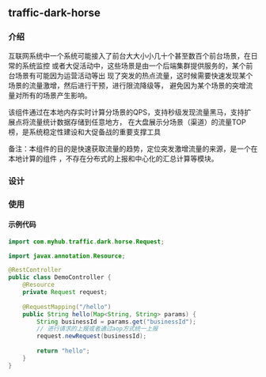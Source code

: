 ## traffic-dark-horse
### 介绍
互联网系统中一个系统可能接入了前台大大小小几十个甚至数百个前台场景，在日常的系统监控
或者大促活动中，这些场景是由一个后端集群提供服务的，某个前台场景有可能因为运营活动等出
现了突发的热点流量，这时候需要快速发现某个场景的流量激增，然后进行干预，进行限流降级等，
避免因为某个场景的突增流量对所有的场景产生影响。

该组件通过在本地内存实时计算分场景的QPS，支持秒级发现流量黑马，支持扩展点将流量统计数据存储到任意地方，
在大盘展示分场景（渠道）的流量TOP榜，是系统稳定性建设和大促备战的重要支撑工具

备注：本组件的目的是快速获取流量的趋势，定位突发激增流量的来源，是一个在本地计算的组件
，不存在分布式的上报和中心化的汇总计算等模块。

### 设计

### 使用
#### 示例代码
```java
import com.myhub.traffic.dark.horse.Request;

import javax.annotation.Resource;

@RestController
public class DemoController {
    @Resource
    private Request request;
    
    @RequestMapping("/hello")
    public String hello(Map<String, String> params) {
        String businessId = params.get("businessId");
        // 进行请求的上报或者通过aop方式统一上报
        request.newRequest(businessId);
        
        return "hello";
    }
}
```